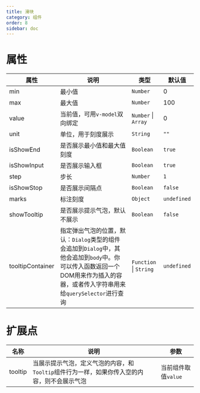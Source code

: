 ```yaml
---
title: 滑块
category: 组件
order: 8
sidebar: doc
---
```


# 属性

| 属性 | 说明 | 类型 | 默认值 |
| --- | --- | --- | --- |
| min | 最小值 | `Number` | 0 |
| max | 最大值 | `Number` | 100 |
| value | 当前值，可用`v-model`双向绑定 | `Number` &#124; `Array` | 0 |
| unit | 单位，用于刻度展示 | `String` | `""` |
| isShowEnd | 是否展示最小值和最大值刻度 | `Boolean` | `true` |
| isShowInput | 是否展示输入框 | `Boolean` | `true` |
| step | 步长 | `Number` | `1` |
| isShowStop | 是否展示间隔点 | `Boolean` | `false` |
| marks | 标注刻度 | `Object` | `undefined` |
| showTooltip | 是否展示提示气泡，默认不展示 | `Boolean` | `false` |
| tooltipContainer | 指定弹出气泡的位置，默认：`Dialog`类型的组件会追加到`Dialog`中，其他会追加到`body`中。你可以传入函数返回一个DOM用来作为插入的容器，或者传入字符串用来给`querySelector`进行查询 | `Function` &#124; `String` | `undefined` |

# 扩展点

| 名称 | 说明 | 参数 |
| --- | --- | --- |
| tooltip | 当展示提示气泡，定义气泡的内容，和`Tooltip`组件行为一样，如果你传入空的内容，则不会展示气泡 | 当前组件取值`value` |
